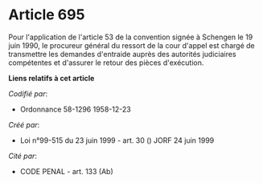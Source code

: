 # Article 695

Pour l'application de l'article 53 de la convention signée à Schengen le 19 juin 1990, le procureur général du ressort de la
cour d'appel est chargé de transmettre les demandes d'entraide auprès des autorités judiciaires compétentes et d'assurer le
retour des pièces d'exécution.

**Liens relatifs à cet article**

_Codifié par_:

  - Ordonnance 58-1296 1958-12-23

_Créé par_:

  - Loi n°99-515 du 23 juin 1999 - art. 30 () JORF 24 juin 1999

_Cité par_:

  - CODE PENAL - art. 133 (Ab)
